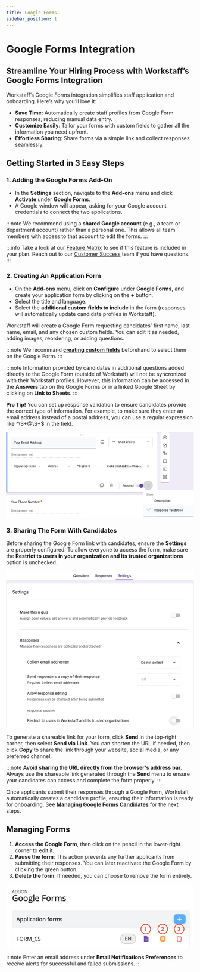 ```yaml
---
title: Google Forms
sidebar_position: 1
---
```


# Google Forms Integration

## Streamline Your Hiring Process with Workstaff’s Google Forms Integration

Workstaff’s Google Forms integration simplifies staff application and onboarding. Here’s why you’ll love it:
- **Save Time**: Automatically create staff profiles from Google Form responses, reducing manual data entry.
- **Customize Easily**: Tailor your forms with custom fields to gather all the information you need upfront.
- **Effortless Sharing**: Share forms via a simple link and collect responses seamlessly.

## Getting Started in 3 Easy Steps

### 1. Adding the Google Forms Add-On

- In the **Settings** section, navigate to the **Add-ons** menu and click **Activate** under **Google Forms**.
- A Google window will appear, asking for your Google account credentials to connect the two applications.

:::note
We recommend using a **shared Google account** (e.g., a team or department account) rather than a personal one. This allows all team members with access to that account to edit the forms.
:::

:::info
Take a look at our [Feature Matrix](../features-matrix.md) to see if this feature is included in your plan. Reach out to our [Customer Success](mailto:customer.success@workstaff.app) team if you have questions.
:::

### 2. Creating An Application Form

- On the **Add-ons** menu, click on **Configure** under **Google Forms**, and create your application form by clicking on the **+** button.
- Select the title and language.
- Select the **additional custom fields to include** in the form (responses will automatically update candidate profiles in Workstaff).

Workstaff will create a Google Form requesting candidates' first name, last name, email, and any chosen custom fields. You can edit it as needed, adding images, reordering, or adding questions.

:::note
We recommand **[creating custom fields](../staff/organizing.md#custom-fields)** beforehand to select them on the Google Form.
:::

:::note
Information provided by candidates in additional questions added directly to the Google Form (outside of Workstaff) will not be syncronized with their Workstaff profiles. However, this information can be accessed in the **Answers** tab on the Google Forms or in a linked Google Sheet by clicking on **Link to Sheets**. 
:::

**Pro Tip!** You can set up response validation to ensure candidates provide the correct type of information. For example, to make sure they enter an email address instead of a postal address, you can use a regular expression like ^\S+@\S+$ in the field.

![Response Validation](Images/response-validation.png)

### 3. Sharing The Form With Candidates

Before sharing the Google Form link with candidates, ensure the **Settings** are properly configured. To allow everyone to access the form, make sure the **Restrict to users in your organization and its trusted organizations** option is unchecked.

![Form Settings](Images/form-settings.png)

To generate a shareable link for your form, click **Send** in the top-right corner, then select **Send via Link**. You can shorten the URL if needed, then click **Copy** to share the link through your website, social media, or any preferred channel.

:::note
**Avoid sharing the URL directly from the browser's address bar.** Always use the shareable link generated through the **Send** menu to ensure your candidates can access and complete the form properly.
:::

Once applicants submit their responses through a Google Form, Workstaff automatically creates a candidate profile, ensuring their information is ready for onboarding. See **[Managing Google Forms Candidates](../staff/staff-onboarding.md#managing-google-forms-candidates)** for the next steps.

## Managing Forms

1. **Access the Google Form**, then click on the pencil in the lower-right corner to edit it. 
2. **Pause the form**: This action prevents any further applicants from submitting their responses. You can later reactivate the Google Form by clicking the green button.
3. **Delete the form**: If needed, you can choose to remove the form entirely.

![Google Forms Addon Configuration](Images/google-forms.png)

:::note
Enter an email address under **Email Notifications Preferences** to receive alerts for successful and failed submissions.
:::